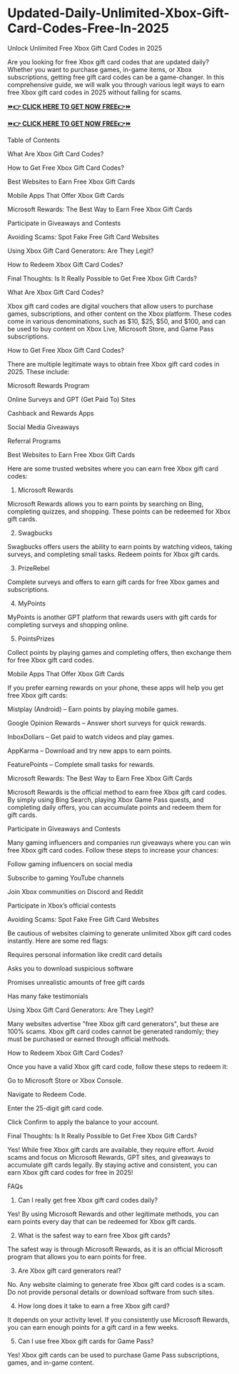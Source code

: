 # Updated-Daily-Unlimited-Xbox-Gift-Card-Codes-Free-In-2025
Unlock Unlimited Free Xbox Gift Card Codes in 2025

Are you looking for free Xbox gift card codes that are updated daily? Whether you want to purchase games, in-game items, or Xbox subscriptions, getting free gift card codes can be a game-changer. In this comprehensive guide, we will walk you through various legit ways to earn free Xbox gift card codes in 2025 without falling for scams.

**[⏩👉 CLICK HERE TO GET NOW FREE👉⏩](https://jahanhubspot.com/xboxgiftcard/)**

**[⏩👉 CLICK HERE TO GET NOW FREE👉⏩](https://jahanhubspot.com/xboxgiftcard/)**

Table of Contents

What Are Xbox Gift Card Codes?

How to Get Free Xbox Gift Card Codes?

Best Websites to Earn Free Xbox Gift Cards

Mobile Apps That Offer Xbox Gift Cards

Microsoft Rewards: The Best Way to Earn Free Xbox Gift Cards

Participate in Giveaways and Contests

Avoiding Scams: Spot Fake Free Gift Card Websites

Using Xbox Gift Card Generators: Are They Legit?

How to Redeem Xbox Gift Card Codes?

Final Thoughts: Is It Really Possible to Get Free Xbox Gift Cards?

What Are Xbox Gift Card Codes?

Xbox gift card codes are digital vouchers that allow users to purchase games, subscriptions, and other content on the Xbox platform. These codes come in various denominations, such as $10, $25, $50, and $100, and can be used to buy content on Xbox Live, Microsoft Store, and Game Pass subscriptions.

How to Get Free Xbox Gift Card Codes?

There are multiple legitimate ways to obtain free Xbox gift card codes in 2025. These include:

Microsoft Rewards Program

Online Surveys and GPT (Get Paid To) Sites

Cashback and Rewards Apps

Social Media Giveaways

Referral Programs

Best Websites to Earn Free Xbox Gift Cards

Here are some trusted websites where you can earn free Xbox gift card codes:

1. Microsoft Rewards

Microsoft Rewards allows you to earn points by searching on Bing, completing quizzes, and shopping. These points can be redeemed for Xbox gift cards.

2. Swagbucks

Swagbucks offers users the ability to earn points by watching videos, taking surveys, and completing small tasks. Redeem points for Xbox gift cards.

3. PrizeRebel

Complete surveys and offers to earn gift cards for free Xbox games and subscriptions.

4. MyPoints

MyPoints is another GPT platform that rewards users with gift cards for completing surveys and shopping online.

5. PointsPrizes

Collect points by playing games and completing offers, then exchange them for free Xbox gift card codes.

Mobile Apps That Offer Xbox Gift Cards

If you prefer earning rewards on your phone, these apps will help you get free Xbox gift cards:

Mistplay (Android) – Earn points by playing mobile games.

Google Opinion Rewards – Answer short surveys for quick rewards.

InboxDollars – Get paid to watch videos and play games.

AppKarma – Download and try new apps to earn points.

FeaturePoints – Complete small tasks for rewards.

Microsoft Rewards: The Best Way to Earn Free Xbox Gift Cards

Microsoft Rewards is the official method to earn free Xbox gift card codes. By simply using Bing Search, playing Xbox Game Pass quests, and completing daily offers, you can accumulate points and redeem them for gift cards.

Participate in Giveaways and Contests

Many gaming influencers and companies run giveaways where you can win free Xbox gift card codes. Follow these steps to increase your chances:

Follow gaming influencers on social media

Subscribe to gaming YouTube channels

Join Xbox communities on Discord and Reddit

Participate in Xbox’s official contests

Avoiding Scams: Spot Fake Free Gift Card Websites

Be cautious of websites claiming to generate unlimited Xbox gift card codes instantly. Here are some red flags:

Requires personal information like credit card details

Asks you to download suspicious software

Promises unrealistic amounts of free gift cards

Has many fake testimonials

Using Xbox Gift Card Generators: Are They Legit?

Many websites advertise "free Xbox gift card generators", but these are 100% scams. Xbox gift card codes cannot be generated randomly; they must be purchased or earned through official methods.

How to Redeem Xbox Gift Card Codes?

Once you have a valid Xbox gift card code, follow these steps to redeem it:

Go to Microsoft Store or Xbox Console.

Navigate to Redeem Code.

Enter the 25-digit gift card code.

Click Confirm to apply the balance to your account.

Final Thoughts: Is It Really Possible to Get Free Xbox Gift Cards?

Yes! While free Xbox gift cards are available, they require effort. Avoid scams and focus on Microsoft Rewards, GPT sites, and giveaways to accumulate gift cards legally. By staying active and consistent, you can earn Xbox gift card codes for free in 2025!

FAQs

1. Can I really get free Xbox gift card codes daily?

Yes! By using Microsoft Rewards and other legitimate methods, you can earn points every day that can be redeemed for Xbox gift cards.

2. What is the safest way to earn free Xbox gift cards?

The safest way is through Microsoft Rewards, as it is an official Microsoft program that allows you to earn points for free.

3. Are Xbox gift card generators real?

No. Any website claiming to generate free Xbox gift card codes is a scam. Do not provide personal details or download software from such sites.

4. How long does it take to earn a free Xbox gift card?

It depends on your activity level. If you consistently use Microsoft Rewards, you can earn enough points for a gift card in a few weeks.

5. Can I use free Xbox gift cards for Game Pass?

Yes! Xbox gift cards can be used to purchase Game Pass subscriptions, games, and in-game content.
